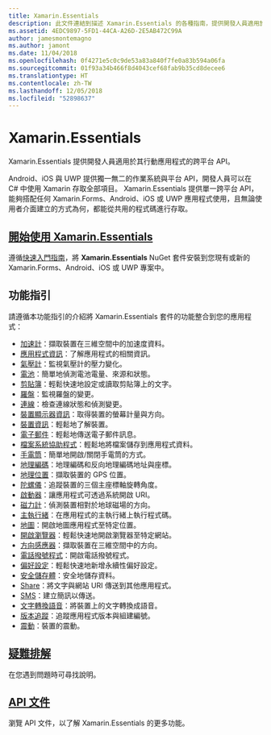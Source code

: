 ```yaml
---
title: Xamarin.Essentials
description: 此文件連結到描述 Xamarin.Essentials 的各種指南，提供開發人員適用於其行動應用程式的跨平台 API。
ms.assetid: 4EDC9897-5FD1-44CA-A26D-2E5AB472C99A
author: jamesmontemagno
ms.author: jamont
ms.date: 11/04/2018
ms.openlocfilehash: 0f4271e5c0c9de53a83a840f7fe0a83b594a06fa
ms.sourcegitcommit: 01f93a34b466f8d4043cef68fab9b35cd8decee6
ms.translationtype: HT
ms.contentlocale: zh-TW
ms.lasthandoff: 12/05/2018
ms.locfileid: "52898637"
---
```

# <a name="xamarinessentials"></a>Xamarin.Essentials

Xamarin.Essentials 提供開發人員適用於其行動應用程式的跨平台 API。

Android、iOS 與 UWP 提供獨一無二的作業系統與平台 API，開發人員可以在 C# 中使用 Xamarin 存取全部項目。 Xamarin.Essentials 提供單一跨平台 API，能夠搭配任何 Xamarin.Forms、Android、iOS 或 UWP 應用程式使用，且無論使用者介面建立的方式為何，都能從共用的程式碼進行存取。

## <a name="get-started-with-xamarinessentialsget-startedmdcontextxamarinxamarin-forms"></a>[開始使用 Xamarin.Essentials](get-started.md?context=xamarin/xamarin-forms)

遵循[快速入門指南](get-started.md)，將 **Xamarin.Essentials** NuGet 套件安裝到您現有或新的 Xamarin.Forms、Android、iOS 或 UWP 專案中。

## <a name="feature-guides"></a>功能指引

請遵循本功能指引的介紹將 Xamarin.Essentials 套件的功能整合到您的應用程式：

* [加速計](accelerometer.md?context=xamarin/xamarin-forms)：擷取裝置在三維空間中的加速度資料。
* [應用程式資訊](app-information.md?context=xamarin/xamarin-forms)：了解應用程式的相關資訊。
* [氣壓計](barometer.md?context=xamarin/xamarin-forms)：監視氣壓計的壓力變化。
* [電池](battery.md?context=xamarin/xamarin-forms)：簡單地偵測電池電量、來源和狀態。
* [剪貼簿](clipboard.md?context=xamarin/xamarin-forms)：輕鬆快速地設定或讀取剪貼簿上的文字。
* [羅盤](compass.md?context=xamarin/xamarin-forms)：監視羅盤的變更。
* [連線](connectivity.md?context=xamarin/xamarin-forms)：檢查連線狀態和偵測變更。
* [裝置顯示器資訊](device-display.md?context=xamarin/xamarin-forms)：取得裝置的螢幕計量與方向。
* [裝置資訊](device-information.md?context=xamarin/xamarin-forms)：輕鬆地了解裝置。
* [電子郵件](email.md?context=xamarin/xamarin-forms)：輕鬆地傳送電子郵件訊息。
* [檔案系統協助程式](file-system-helpers.md?context=xamarin/xamarin-forms)：輕鬆地將檔案儲存到應用程式資料。
* [手電筒](flashlight.md?context=xamarin/xamarin-forms)：簡單地開啟/關閉手電筒的方式。
* [地理編碼](geocoding.md?context=xamarin/xamarin-forms)：地理編碼和反向地理編碼地址與座標。
* [地理位置](geolocation.md?context=xamarin/xamarin-forms)：擷取裝置的 GPS 位置。
* [陀螺儀](gyroscope.md?context=xamarin/xamarin-forms)：追蹤裝置的三個主座標軸旋轉角度。
* [啟動器](launcher.md?context=xamarin/xamarin-forms)：讓應用程式可透過系統開啟 URI。
* [磁力計](magnetometer.md?context=xamarin/xamarin-forms)：偵測裝置相對於地球磁場的方向。
* [主執行緒](main-thread.md?content=xamarin/xamarin-forms)：在應用程式的主執行緒上執行程式碼。
* [地圖](maps.md?content=xamarin/xamarin-forms)：開啟地圖應用程式至特定位置。
* [開啟瀏覽器](open-browser.md?context=xamarin/xamarin-forms)：輕鬆快速地開啟瀏覽器至特定網站。
* [方向感應器](orientation-sensor.md?context=xamarin/xamarin-forms)：擷取裝置在三維空間中的方向。
* [電話撥號程式](phone-dialer.md?context=xamarin/xamarin-forms)：開啟電話撥號程式。
* [偏好設定](preferences.md?context=xamarin/xamarin-forms)：輕鬆快速地新增永續性偏好設定。
* [安全儲存體](secure-storage.md?context=xamarin/xamarin-forms)：安全地儲存資料。
* [Share](share.md?context=xamarin/xamarin-forms)：將文字與網站 URI 傳送到其他應用程式。
* [SMS](sms.md?context=xamarin/xamarin-forms)：建立簡訊以傳送。
* [文字轉換語音](text-to-speech.md?context=xamarin/xamarin-forms)：將裝置上的文字轉換成語音。
* [版本追蹤](version-tracking.md?context=xamarin/xamarin-forms)：追蹤應用程式版本與組建編號。
* [震動](vibrate.md?context=xamarin/xamarin-forms)：裝置的震動。

## <a name="troubleshootingtroubleshootingmdcontextxamarinxamarin-forms"></a>[疑難排解](troubleshooting.md?context=xamarin/xamarin-forms)

在您遇到問題時可尋找說明。

## <a name="api-documentationxrefxamarinessentials"></a>[API 文件](xref:Xamarin.Essentials)

瀏覽 API 文件，以了解 Xamarin.Essentials 的更多功能。
